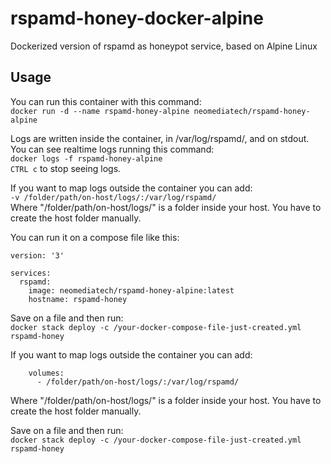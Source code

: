# rspamd-honey-docker-alpine
Dockerized version of rspamd as honeypot service, based on Alpine Linux

## Usage
You can run this container with this command:  
`docker run -d --name rspamd-honey-alpine neomediatech/rspamd-honey-alpine`  

Logs are written inside the container, in /var/log/rspamd/, and on stdout. You can see realtime logs running this command:  
`docker logs -f rspamd-honey-alpine`  
`CTRL c` to stop seeing logs.  

If you want to map logs outside the container you can add:  
`-v /folder/path/on-host/logs/:/var/log/rspamd/`  
Where "/folder/path/on-host/logs/" is a folder inside your host. You have to create the host folder manually.  

You can run it on a compose file like this:  

```
version: '3'  

services:  
  rspamd:  
    image: neomediatech/rspamd-honey-alpine:latest  
    hostname: rspamd-honey  
```
Save on a file and then run:  
`docker stack deploy -c /your-docker-compose-file-just-created.yml rspamd-honey`

If you want to map logs outside the container you can add:  
```
    volumes:
      - /folder/path/on-host/logs/:/var/log/rspamd/
```
Where "/folder/path/on-host/logs/" is a folder inside your host. You have to create the host folder manually.

Save on a file and then run:  
`docker stack deploy -c /your-docker-compose-file-just-created.yml rspamd-honey`  
